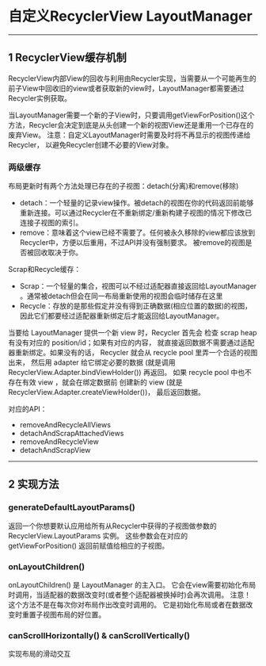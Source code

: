 # 自定义RecyclerView LayoutManager

---
## 1 RecyclerView缓存机制

RecyclerView内部View的回收与利用由Recycler实现，当需要从一个可能再生的前子View中回收旧的view或者获取新的view时，LayoutManager都需要通过Recycler实例获取。

当LayoutManager需要一个新的子View时，只要调用getViewForPosition()这个方法，Recycler会决定到底是从头创建一个新的视图View还是重用一个已存在的废弃View。 注意：自定义LayoutManager时需要及时将不再显示的视图传递给Recycler， 以避免Recycler创建不必要的View对象。

### 两级缓存

布局更新时有两个方法处理已存在的子视图：detach(分离)和remove(移除)

- detach：一个轻量的记录view操作。被detach的视图在你的代码返回前能够重新连接。可以通过Recycler在不重新绑定/重新构建子视图的情况下修改已连接子视图的索引。
- remove：意味着这个view已经不需要了。任何被永久移除的view都应该放到Recycler中，方便以后重用，不过API并没有强制要求。 被remove的视图是否被回收取决于你。

Scrap和Recycle缓存：

- Scrap：一个轻量的集合，视图可以不经过适配器直接返回给LayoutManager 。通常被detach但会在同一布局重新使用的视图会临时储存在这里
- Recycle：存放的是那些假定并没有得到正确数据(相应位置的数据)的视图， 因此它们都要经过适配器重新绑定后才能返回给LayoutManager。

当要给 LayoutManager 提供一个新 view 时，Recycler 首先会 检查 scrap heap 有没有对应的 position/id；如果有对应的内容， 就直接返回数据不需要通过适配器重新绑定。如果没有的话， Recycler 就会从 recycle pool 里弄一个合适的视图出来， 然后用 adapter 给它绑定必要的数据 (就是调用 RecyclerView.Adapter.bindViewHolder()) 再返回。 如果 recycle pool 中也不存在有效 view ，就会在绑定数据前 创建新的 view (就是 RecyclerView.Adapter.createViewHolder())， 最后返回数据。

对应的API：

- removeAndRecycleAllViews
- detachAndScrapAttachedViews
- removeAndRecycleView
- detachAndScrapView

---
## 2 实现方法

### generateDefaultLayoutParams()

返回一个你想要默认应用给所有从Recycler中获得的子视图做参数的 RecyclerView.LayoutParams 实例。 这些参数会在对应的 getViewForPosition() 返回前赋值给相应的子视图。

### onLayoutChildren()

onLayoutChildren() 是 LayoutManager 的主入口。 它会在view需要初始化布局时调用，当适配器的数据改变时(或者整个适配器被换掉时)会再次调用。 注意！这个方法不是在每次你对布局作出改变时调用的。 它是初始化布局或者在数据改变时重置子视图布局的好位置。

### canScrollHorizontally() & canScrollVertically()

实现布局的滑动交互
